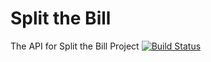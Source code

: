 # Split the Bill
The API for Split the Bill Project
[![Build Status](https://travis-ci.org/split-the-bill-EU/Backend.svg?branch=master)](https://travis-ci.org/split-the-bill-EU/Backend)